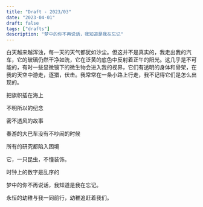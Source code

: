 ```yaml
---
title: "Draft - 2023/03"
date: "2023-04-01"
draft: false
tags: ["drafts"]
description: "梦中的你不再说话，我知道是我在忘记"
---
```


白天越来越浑浊，每一天的天气都犹如沙尘。但这并不是真实的，我走出我的汽车，它的玻璃仍然干净如洗，它在泛黄的底色中反射着正午的阳光。这几乎是不可能的，有时一些显微镜下的微生物会进入我的视界，它们有透明的身体和骨架，在我的天空中游走，逐猎，伏击。我常常在一条小路上行走，我不记得它们是怎么出现的。

把旗帜插在海上

不明所以的纪念

密不透风的故事

春游的大巴车没有不吵闹的时候

所有的研究都陷入困境

它，一只昆虫，不懂装饰。

时钟上的数字是乱序的

梦中的你不再说话，我知道是我在忘记。

永恒的幼稚与我一同前行，幼稚追赶着我们。
